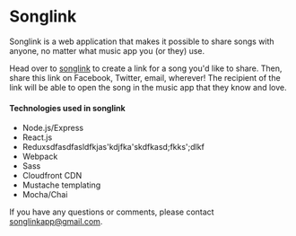 # Songlink

Songlink is a web application that makes it possible to share songs with anyone, no matter what music app you (or they) use. 

Head over to [songlink](http://songl.ink) to create a link for a song you'd like to share. Then, share this link on Facebook, Twitter, email, wherever! The recipient of the link will be able to open the song in the music app that they know and love.

#### Technologies used in songlink

- Node.js/Express
- React.js
- Reduxsdfasdfasldfkjas'kdjfka'skdfkasd;fkks';dlkf
- Webpack
- Sass
- Cloudfront CDN
- Mustache templating
- Mocha/Chai

If you have any questions or comments, please contact songlinkapp@gmail.com.


